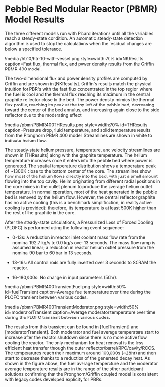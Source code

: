 # Pebble Bed Modular Reactor (PBMR) Model Results

The three different models run with Picard iterations until all the variables reach a steady-state condition. An automatic steady-state detection algorithm is used to stop the calculations when the residual changes are below a specified tolerance.

!media /htr10/htr-10-with-vessel.png
    style=width:70%
    id=NKResults
    caption=Fast flux, thermal flux, and power density results from the Griffin PBMR 400 model.

The two-dimensional flux and power density profiles are computed by Griffin and are shown in [NKResults]. Griffin's results match the physical intuition for PBR's with the fast flux concentrated in the top region where the fuel is cool and the thermal flux reaching its maximum in the central graphite reflector close to the bed. The power density mimics the thermal flux profile, reaching its peak at the top left of the pebble bed, decreasing toward the center of the bed annulus, and increasing again close to the side reflector due to the moderating effect.

!media /pbmr/PBMR400THResults.png
    style=width:70%
    id=THResults
    caption=Pressure drop, fluid temperature, and solid temperature results from the Pronghorn PBMR 400 model. Streamlines are shown in white to indicate helium flow.

The steady-state helium pressure, temperature, and velocity streamlines are shown in [THResults] along with the graphite temperature. The helium temperature increases once it enters into the pebble bed where power is generated. The spatial temperature distribution shows a temperature peak of ~1300K close to the bottom center of the core. The streamlines show how most of the helium flows directly into the bed, with just a small amount flowing into the top cavity. Helim originating from different radial positions in the core mixes in the outlet plenum to produce the average helium outlet temperature. In normal operation, most of the heat generated in the pebble bed is removed by the helium flow. However, the central reflector graphite has no active cooling (this is a benchmark simplification, in reality active cooling is provided): therefore, its temperature is at least 500K higher than the rest of the graphite in the core.

After the steady-state calculations, a Pressurized Loss of Forced Cooling (PLOFC) is performed using the following event sequence:

* 0-13s: A reduction in reactor inlet coolant mass flow rate from the nominal 192.7 kg/s to 0.0 kg/s over 13 seconds. The mass flow ramp is assumed linear; a reduction in reactor helium outlet pressure from the nominal 90 bar to 60 bar in 13 seconds.

* 13-16s: All control rods are fully inserted over 3 seconds to SCRAM the reactor.

* 16-180,000s: No change in input parameters (50hr).

!media /pbmr/PBMR400TransientFuel.png
      style=width:50%
      id=fuelTransient
      caption=Average fuel temperature over time during the PLOFC transient between various codes.

!media /pbmr/PBMR400TransientModerator.png
      style=width:50%
      id=moderatorTransient
      caption=Average moderator temperature over time during the PLOFC transient between various codes.

The results from this transient can be found in [fuelTransient] and [moderatorTransient]. Both moderator and fuel average temperature start to increase after the reactor shutdown since there is no more active flow cooling the reactor. The only mechanism for heat removal is the less efficient heat transfer through the outer reflector/barrel/RPC/cavity/RCCS. The temperatures reach their maximum around 100,000s (~28hr) and then start to decrease thanks to a reduction of the generated decay heat. As shown in the figure above, the fuel average temperature and the moderator average temperature results are in the range of the other participant solutions confirming that the Pronghorn/Griffin coupled model is consistent with legacy codes developed explicity for PBRs.
